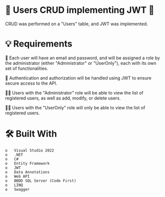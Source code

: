 # 👥 Users CRUD implementing JWT 👥

CRUD was performed on a "Users" table, and JWT was implemented.

# 💡 Requirements

👤 Each user will have an email and password, and will be assigned a role by the administrator (either "Administrator" or "UserOnly"), each with its own set of functionalities.

🔑 Authentication and authorization will be handled using JWT to ensure secure access to the API.

👨‍💻 Users with the "Administrator" role will be able to view the list of registered users, as well as add, modify, or delete users.

👨‍💼 Users with the "UserOnly" role will only be able to view the list of registered users.


# 🛠️ Built With

    o	Visual Studio 2022
    o	.NET
    o	C#
    o	Entity Framework
    o	JWT
    o	Data Annotations
    o	Web API
    o	BBDD SQL Server (Code First)
    o	LINQ
    o	Swagger
